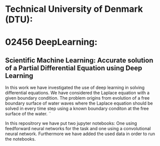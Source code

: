# Technical University of Denmark (DTU): 
# 02456 DeepLearning: 
## Scientific Machine Learning: Accurate solution of a Partial Differential Equation using Deep Learning
In this work we have investigated the use of deep learning in solving differential equations. We have considered the Laplace equation with a given boundary condition. 
The problem origins from evolution of a free boundary surface of water waves where the Laplace equation should be solved in every time step using a known boundary conditon at the free surface of the water. ¨

In this repositrory we have put two jupyter notebooks: One using feedforward neural networks for the task and one using a convolutional neural network. 
Furthermore we have added the used data in order to run the notebooks.
